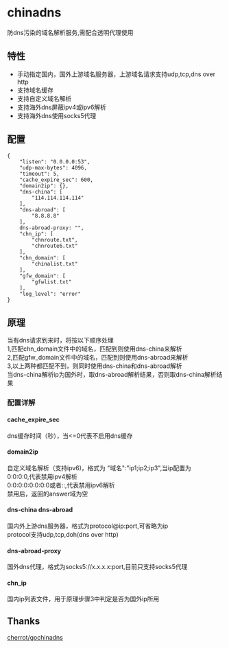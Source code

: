 # chinadns
防dns污染的域名解析服务,需配合透明代理使用

## 特性
* 手动指定国内，国外上游域名服务器，上游域名请求支持udp,tcp,dns over http
* 支持域名缓存
* 支持自定义域名解析
* 支持海外dns屏蔽ipv4或ipv6解析
* 支持海外dns使用socks5代理

## 配置
```
{
	"listen": "0.0.0.0:53",
	"udp-max-bytes": 4096,
	"timeout": 5,
	"cache_expire_sec": 600,
	"domain2ip": {},
	"dns-china": [
		"114.114.114.114"
	],
	"dns-abroad": [
		"8.8.8.8"
	],
	dns-abroad-proxy: "",
	"chn_ip": [
		"chnroute.txt",
		"chnroute6.txt"
	],
	"chn_domain": [
		"chinalist.txt"
	],
	"gfw_domain": [
		"gfwlist.txt"
	],
	"log_level": "error"
}
```

## 原理
当有dns请求到来时，将按以下顺序处理</br>
1,匹配chn_domain文件中的域名，匹配到则使用dns-china来解析</br>
2,匹配gfw_domain文件中的域名，匹配到则使用dns-abroad来解析</br>
3,以上两种都匹配不到，则同时使用dns-china和dns-abroad解析</br>
当dns-china解析ip为国外时，取dns-abroad解析结果，否则取dns-china解析结果


### 配置详解
#### cache_expire_sec
dns缓存时间（秒），当<=0代表不启用dns缓存
#### domain2ip
自定义域名解析（支持ipv6)，格式为 "域名":"ip1;ip2;ip3",当ip配置为<br>
0:0:0:0,代表禁用ipv4解析<br>
0:0:0:0:0:0:0:0或者::,代表禁用ipv6解析<br>
禁用后，返回的answer域为空
#### dns-china dns-abroad
国内外上游dns服务器，格式为protocol@ip:port,可省略为ip<br>
protocol支持udp,tcp,doh(dns over http)
#### dns-abroad-proxy
国外dns代理，格式为socks5://x.x.x.x:port,目前只支持socks5代理
#### chn_ip
国内ip列表文件，用于原理步骤3中判定是否为国外ip所用

## Thanks
[cherrot/gochinadns](https://github.com/cherrot/gochinadns)  

